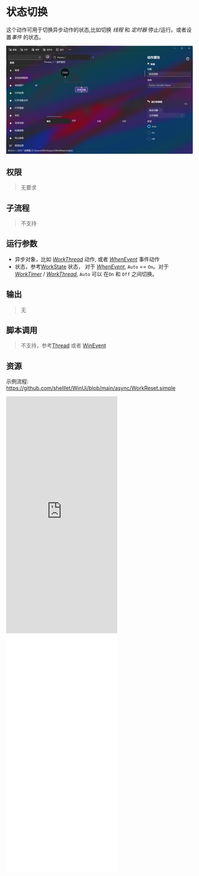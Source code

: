 # 状态切换 
这个动作可用于切换异步动作的状态,比如切换 *线程* 和 *定时器* 停止/运行。或者设置*事件* 的状态。

![WorkReset](./images/05.png ':size=90%')

## 权限
> 无要求

## 子流程

> 不支持

## 运行参数
* 异步对象，比如 [*WorkThread*](./actions/async/WorkThread.md) 动作, 或者 [*WhenEvent*](./actions/type/TypeEvent.md) 事件动作
* 状态，参考[WorkState](./enums/WorkState.md) 状态， 对于 [*WhenEvent*](./actions/type/TypeEvent.md),  `Auto` == `On`。对于 [*WorkTimer*](./actions/async/WorkTimer.md) / [*WorkThread*](./actions/async/WorkThread.md), `Auto` 可以 在`On` 和 `Off` 之间切换。

## 输出

>   无


## 脚本调用

> 不支持，参考[Thread](./types/Thread.md) 或者 [WinEvent](./types/WinEvent.md)

## 资源

示例流程: https://github.com/shelllet/WinUi/blob/main/async/WorkReset.simple


<iframe type="text/html" height="640px" src="https://www.youtube.com/embed/lAsyhNbaK50" frameborder="0"></iframe>

<iframe src="//player.bilibili.com/player.html?bvid=BV1Yc411F7Uq&page=1&autoplay=0" height='640px' scrolling="no" border="0" frameborder="no" framespacing="0" allowfullscreen="true"></iframe>
